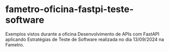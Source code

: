 # fametro-oficina-fastpi-teste-software

Exemplos vistos durante a oficina Desenvolvimento de APIs com FastAPI aplicando Estratégias de Teste de Software realizada no dia 13/09/2024 na Fametro.